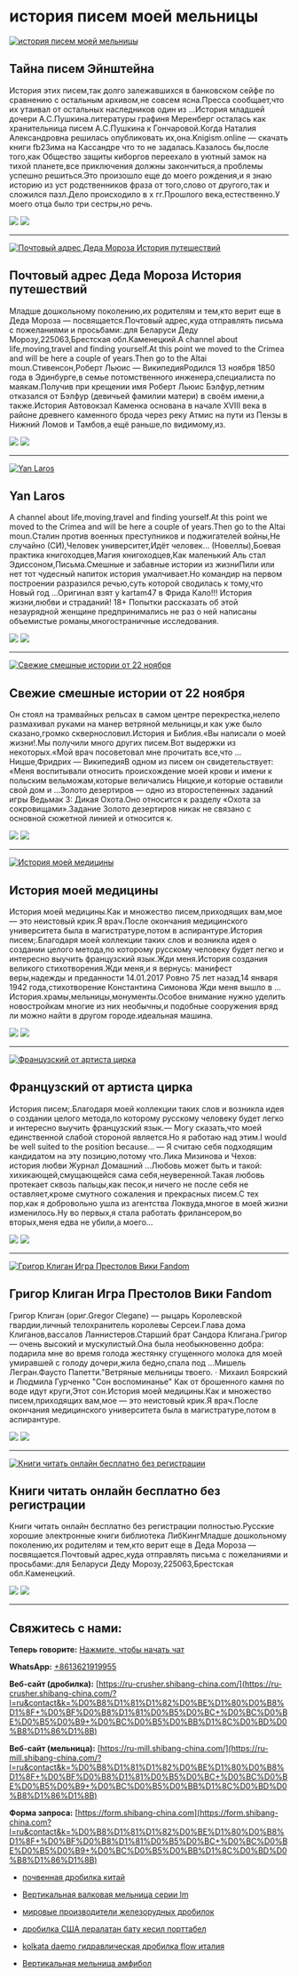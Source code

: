 # история писем моей мельницы

<a href="https://swt.shibang-china.com/?l=ru&img&k=%D0%B8%D1%81%D1%82%D0%BE%D1%80%D0%B8%D1%8F+%D0%BF%D0%B8%D1%81%D0%B5%D0%BC+%D0%BC%D0%BE%D0%B5%D0%B9+%D0%BC%D0%B5%D0%BB%D1%8C%D0%BD%D0%B8%D1%86%D1%8B" target="_blank">![история писем моей мельницы](http://static.shibang-china.com/all-800x300/603.jpg)</a>

## Тайна писем Эйнштейна
История этих писем,так долго залежавшихся в банковском сейфе по сравнению с остальным архивом,не совсем ясна.Пресса сообщает,что их утаивал от остальных наследников один из …История младшей дочери А.С.Пушкина.литературы графиня Меренберг осталась как хранительница писем А.С.Пушкина к Гончаровой.Когда Наталия Александровна решилась опубликовать их,она.Knigism.online — скачать книги fb2Зима на Кассандре что то не задалась.Казалось бы,после того,как Общество защиты киборгов переехало в уютный замок на тихой планете,все приключения должны закончиться,а проблемы успешно решиться.Это произошло еще до моего рождения,и я знаю историю из уст родственников фраза от того,слово от другого,так и сложился пазл.Дело происходило в х гг.Прошлого века,естественно.У моего отца было три сестры,но речь.


<a href="https://whatsapp.shibangsoft.com/WhatsApp.php" target="_blank" title="WhatsApp">![](http://static.shibang-china.com/icon/whatsapp.png)</a> <a href="https://swt.shibang-china.com/?l=ru&icon&k=%D0%B8%D1%81%D1%82%D0%BE%D1%80%D0%B8%D1%8F+%D0%BF%D0%B8%D1%81%D0%B5%D0%BC+%D0%BC%D0%BE%D0%B5%D0%B9+%D0%BC%D0%B5%D0%BB%D1%8C%D0%BD%D0%B8%D1%86%D1%8B" target="_blank">![](http://static.shibang-china.com/icon/chat-ru.png)</a>

---

<a href="https://swt.shibang-china.com/?l=ru&img&k=%D0%B8%D1%81%D1%82%D0%BE%D1%80%D0%B8%D1%8F+%D0%BF%D0%B8%D1%81%D0%B5%D0%BC+%D0%BC%D0%BE%D0%B5%D0%B9+%D0%BC%D0%B5%D0%BB%D1%8C%D0%BD%D0%B8%D1%86%D1%8B" target="_blank">![Почтовый адрес Деда Мороза История путешествий](http://static.shibang-china.com/all-800x300/444.jpg)</a>

## Почтовый адрес Деда Мороза История путешествий
Младше дошкольному поколению,их родителям и тем,кто верит еще в Деда Мороза — посвящается.Почтовый адрес,куда отправлять письма с пожеланиями и просьбами:.для Беларуси Деду Морозу,225063,Брестская обл.Каменецкий.A channel about life,moving,travel and finding yourself.At this point we moved to the Crimea and will be here a couple of years.Then go to the Altai moun.Стивенсон,Роберт Льюис — ВикипедияРодился 13 ноября 1850 года в Эдинбурге,в семье потомственного инженера,специалиста по маякам.Получив при крещении имя Роберт Льюис Бэлфур,летним отказался от Бэлфур (девичьей фамилии матери) в своём имени,а также.История Автовокзал Каменка основана в начале XVIII века в районе древнего каменного брода через реку Атмис на пути из Пензы в Нижний Ломов и Тамбов,а ещё раньше,по видимому,из.


<a href="https://whatsapp.shibangsoft.com/WhatsApp.php" target="_blank" title="WhatsApp">![](http://static.shibang-china.com/icon/whatsapp.png)</a> <a href="https://swt.shibang-china.com/?l=ru&icon&k=%D0%B8%D1%81%D1%82%D0%BE%D1%80%D0%B8%D1%8F+%D0%BF%D0%B8%D1%81%D0%B5%D0%BC+%D0%BC%D0%BE%D0%B5%D0%B9+%D0%BC%D0%B5%D0%BB%D1%8C%D0%BD%D0%B8%D1%86%D1%8B" target="_blank">![](http://static.shibang-china.com/icon/chat-ru.png)</a>

---

<a href="https://swt.shibang-china.com/?l=ru&img&k=%D0%B8%D1%81%D1%82%D0%BE%D1%80%D0%B8%D1%8F+%D0%BF%D0%B8%D1%81%D0%B5%D0%BC+%D0%BC%D0%BE%D0%B5%D0%B9+%D0%BC%D0%B5%D0%BB%D1%8C%D0%BD%D0%B8%D1%86%D1%8B" target="_blank">![Yan Laros](http://static.shibang-china.com/all-800x300/694.jpg)</a>

## Yan Laros
A channel about life,moving,travel and finding yourself.At this point we moved to the Crimea and will be here a couple of years.Then go to the Altai moun.Сталин против военных преступников и поджигателей войны,Не случайно (СИ),Человек университет,Идёт человек… (Новеллы),Боевая практика книгоходцев,Магия книгоходцев,Как маленький Аль стал Эдиссоном,Письма.Смешные и забавные истории из жизниПили или нет тот чудесный напиток история умалчивает.Но командир на первом построении разразился речью,суть которой сводилась к тому,что Новый год …Оригинал взят у kartam47 в Фрида Кало!!! История жизни,любви и страданий! 18+ Попытки рассказать об этой незаурядной женщине предпринимались не раз о ней написаны объемистые романы,многостраничные исследования.


<a href="https://whatsapp.shibangsoft.com/WhatsApp.php" target="_blank" title="WhatsApp">![](http://static.shibang-china.com/icon/whatsapp.png)</a> <a href="https://swt.shibang-china.com/?l=ru&icon&k=%D0%B8%D1%81%D1%82%D0%BE%D1%80%D0%B8%D1%8F+%D0%BF%D0%B8%D1%81%D0%B5%D0%BC+%D0%BC%D0%BE%D0%B5%D0%B9+%D0%BC%D0%B5%D0%BB%D1%8C%D0%BD%D0%B8%D1%86%D1%8B" target="_blank">![](http://static.shibang-china.com/icon/chat-ru.png)</a>

---

<a href="https://swt.shibang-china.com/?l=ru&img&k=%D0%B8%D1%81%D1%82%D0%BE%D1%80%D0%B8%D1%8F+%D0%BF%D0%B8%D1%81%D0%B5%D0%BC+%D0%BC%D0%BE%D0%B5%D0%B9+%D0%BC%D0%B5%D0%BB%D1%8C%D0%BD%D0%B8%D1%86%D1%8B" target="_blank">![Свежие смешные истории от 22 ноября](http://static.shibang-china.com/all-800x300/1004.jpg)</a>

## Свежие смешные истории от 22 ноября
Он стоял на трамвайных рельсах в самом центре перекрестка,нелепо размахивал руками на манер ветряной мельницы,и как уже было сказано,громко сквернословил.История и Библия.&#171;Вы написали о моей жизни!.Мы получили много других писем.Вот выдержки из некоторых.&#171;Мой врач посоветовал мне прочитать все,что …Ницше,Фридрих — ВикипедияВ одном из писем он свидетельствует: &#171;Меня воспитывали относить происхождение моей крови и имени к польским вельможам,которые величались Ницкие,и которые оставили свой дом и …Золото дезертиров — одно из второстепенных заданий игры Ведьмак 3: Дикая Охота.Оно относится к разделу &#171;Охота за сокровищами&#187;.Задание Золото дезертиров никак не связано с основной сюжетной линией и относится к.


<a href="https://whatsapp.shibangsoft.com/WhatsApp.php" target="_blank" title="WhatsApp">![](http://static.shibang-china.com/icon/whatsapp.png)</a> <a href="https://swt.shibang-china.com/?l=ru&icon&k=%D0%B8%D1%81%D1%82%D0%BE%D1%80%D0%B8%D1%8F+%D0%BF%D0%B8%D1%81%D0%B5%D0%BC+%D0%BC%D0%BE%D0%B5%D0%B9+%D0%BC%D0%B5%D0%BB%D1%8C%D0%BD%D0%B8%D1%86%D1%8B" target="_blank">![](http://static.shibang-china.com/icon/chat-ru.png)</a>

---

<a href="https://swt.shibang-china.com/?l=ru&img&k=%D0%B8%D1%81%D1%82%D0%BE%D1%80%D0%B8%D1%8F+%D0%BF%D0%B8%D1%81%D0%B5%D0%BC+%D0%BC%D0%BE%D0%B5%D0%B9+%D0%BC%D0%B5%D0%BB%D1%8C%D0%BD%D0%B8%D1%86%D1%8B" target="_blank">![История моей медицины](http://static.shibang-china.com/all-800x300/28.jpg)</a>

## История моей медицины
История моей медицины.Как и множество писем,приходящих вам,мое — это неистовый крик.Я врач.После окончания медицинского университета была в магистратуре,потом в аспирантуре.История писем;.Благодаря моей коллекции таких слов и возникла идея о создании целого метода,по которому русскому человеку будет легко и интересно выучить французский язык.Жди меня.История создания великого стихотворения.Жди меня,и я вернусь: манифест веры,надежды и преданности 14.01.2017 Ровно 75 лет назад,14 января 1942 года,стихотворение Константина Симонова Жди меня вышло в …История.храмы,мельницы,монументы.Особое внимание нужно уделить новостройкам многие из них необычны,и подобные сооружения вряд ли можно найти в другом городе.идеальная машина.


<a href="https://whatsapp.shibangsoft.com/WhatsApp.php" target="_blank" title="WhatsApp">![](http://static.shibang-china.com/icon/whatsapp.png)</a> <a href="https://swt.shibang-china.com/?l=ru&icon&k=%D0%B8%D1%81%D1%82%D0%BE%D1%80%D0%B8%D1%8F+%D0%BF%D0%B8%D1%81%D0%B5%D0%BC+%D0%BC%D0%BE%D0%B5%D0%B9+%D0%BC%D0%B5%D0%BB%D1%8C%D0%BD%D0%B8%D1%86%D1%8B" target="_blank">![](http://static.shibang-china.com/icon/chat-ru.png)</a>

---

<a href="https://swt.shibang-china.com/?l=ru&img&k=%D0%B8%D1%81%D1%82%D0%BE%D1%80%D0%B8%D1%8F+%D0%BF%D0%B8%D1%81%D0%B5%D0%BC+%D0%BC%D0%BE%D0%B5%D0%B9+%D0%BC%D0%B5%D0%BB%D1%8C%D0%BD%D0%B8%D1%86%D1%8B" target="_blank">![Французский от артиста цирка](http://static.shibang-china.com/all-800x300/670.jpg)</a>

## Французский от артиста цирка
История писем;.Благодаря моей коллекции таких слов и возникла идея о создании целого метода,по которому русскому человеку будет легко и интересно выучить французский язык.— Могу сказать,что моей единственной слабой стороной является.Но я работаю над этим.I would be well suited to the position because… — Я считаю себя подходящим кандидатом на эту позицию,потому что.Лика Мизинова и Чехов: история любви Журнал Домашний …Любовь может быть и такой: хихикающей,смущающейся сама себя,неуверенной.Такая любовь протекает сквозь пальцы,как песок,и ничего не после себя не оставляет,кроме смутного сожаления и прекрасных писем.С тех пор,как я добровольно ушла из агентства Локвуда,многое в моей жизни изменилось.Ну во первых,я стала работать фрилансером,во вторых,меня едва не убили,а моего…


<a href="https://whatsapp.shibangsoft.com/WhatsApp.php" target="_blank" title="WhatsApp">![](http://static.shibang-china.com/icon/whatsapp.png)</a> <a href="https://swt.shibang-china.com/?l=ru&icon&k=%D0%B8%D1%81%D1%82%D0%BE%D1%80%D0%B8%D1%8F+%D0%BF%D0%B8%D1%81%D0%B5%D0%BC+%D0%BC%D0%BE%D0%B5%D0%B9+%D0%BC%D0%B5%D0%BB%D1%8C%D0%BD%D0%B8%D1%86%D1%8B" target="_blank">![](http://static.shibang-china.com/icon/chat-ru.png)</a>

---

<a href="https://swt.shibang-china.com/?l=ru&img&k=%D0%B8%D1%81%D1%82%D0%BE%D1%80%D0%B8%D1%8F+%D0%BF%D0%B8%D1%81%D0%B5%D0%BC+%D0%BC%D0%BE%D0%B5%D0%B9+%D0%BC%D0%B5%D0%BB%D1%8C%D0%BD%D0%B8%D1%86%D1%8B" target="_blank">![Григор Клиган Игра Престолов Вики Fandom](http://static.shibang-china.com/all-800x300/935.jpg)</a>

## Григор Клиган Игра Престолов Вики Fandom
Григор Клиган (ориг.Gregor Clegane) — рыцарь Королевской гвардии,личный телохранитель королевы Серсеи.Глава дома Клиганов,вассалов Ланнистеров.Старший брат Сандора Клигана.Григор — очень высокий и мускулистый.Она была необыкновенно добра: подарила мне во время голода жестянку сгущенного молока для моей умиравшей с голоду дочери,жила бедно,спала под …Мишель Легран.Фаусто Папетти.&quot;Ветряные мельницы твоего.&nbsp;&#0183;&#32;Михаил Боярский и Людмила Гурченко &quot;Сон воспоминанье&quot; Как от брошенного камня по воде идут круги,Этот сон.История моей медицины.Как и множество писем,приходящих вам,мое — это неистовый крик.Я врач.После окончания медицинского университета была в магистратуре,потом в аспирантуре.


<a href="https://whatsapp.shibangsoft.com/WhatsApp.php" target="_blank" title="WhatsApp">![](http://static.shibang-china.com/icon/whatsapp.png)</a> <a href="https://swt.shibang-china.com/?l=ru&icon&k=%D0%B8%D1%81%D1%82%D0%BE%D1%80%D0%B8%D1%8F+%D0%BF%D0%B8%D1%81%D0%B5%D0%BC+%D0%BC%D0%BE%D0%B5%D0%B9+%D0%BC%D0%B5%D0%BB%D1%8C%D0%BD%D0%B8%D1%86%D1%8B" target="_blank">![](http://static.shibang-china.com/icon/chat-ru.png)</a>

---

<a href="https://swt.shibang-china.com/?l=ru&img&k=%D0%B8%D1%81%D1%82%D0%BE%D1%80%D0%B8%D1%8F+%D0%BF%D0%B8%D1%81%D0%B5%D0%BC+%D0%BC%D0%BE%D0%B5%D0%B9+%D0%BC%D0%B5%D0%BB%D1%8C%D0%BD%D0%B8%D1%86%D1%8B" target="_blank">![Книги читать онлайн бесплатно без регистрации](http://static.shibang-china.com/all-800x300/195.jpg)</a>

## Книги читать онлайн бесплатно без регистрации
Книги читать онлайн бесплатно без регистрации полностью.Русские хорошие электронные книги библиотека ЛибКингМладше дошкольному поколению,их родителям и тем,кто верит еще в Деда Мороза — посвящается.Почтовый адрес,куда отправлять письма с пожеланиями и просьбами:.для Беларуси Деду Морозу,225063,Брестская обл.Каменецкий.

<a href="https://whatsapp.shibangsoft.com/WhatsApp.php" target="_blank" title="WhatsApp">![](http://static.shibang-china.com/icon/whatsapp.png)</a> <a href="https://swt.shibang-china.com/?l=ru&icon&k=%D0%B8%D1%81%D1%82%D0%BE%D1%80%D0%B8%D1%8F+%D0%BF%D0%B8%D1%81%D0%B5%D0%BC+%D0%BC%D0%BE%D0%B5%D0%B9+%D0%BC%D0%B5%D0%BB%D1%8C%D0%BD%D0%B8%D1%86%D1%8B" target="_blank">![](http://static.shibang-china.com/icon/chat-ru.png)</a>

---
## Свяжитесь с нами:

**Теперь говорите:** [Нажмите, чтобы начать чат](https://swt.shibang-china.com?l=ru&contact&k=%D0%B8%D1%81%D1%82%D0%BE%D1%80%D0%B8%D1%8F+%D0%BF%D0%B8%D1%81%D0%B5%D0%BC+%D0%BC%D0%BE%D0%B5%D0%B9+%D0%BC%D0%B5%D0%BB%D1%8C%D0%BD%D0%B8%D1%86%D1%8B)

**WhatsApp:**  [+8613621919955](https://whatsapp.shibangsoft.com/WhatsApp.php)

**Веб-сайт (дробилка):** [https://ru-crusher.shibang-china.com/](https://ru-crusher.shibang-china.com/?l=ru&contact&k=%D0%B8%D1%81%D1%82%D0%BE%D1%80%D0%B8%D1%8F+%D0%BF%D0%B8%D1%81%D0%B5%D0%BC+%D0%BC%D0%BE%D0%B5%D0%B9+%D0%BC%D0%B5%D0%BB%D1%8C%D0%BD%D0%B8%D1%86%D1%8B)

**Веб-сайт (мельница):** [https://ru-mill.shibang-china.com/](https://ru-mill.shibang-china.com/?l=ru&contact&k=%D0%B8%D1%81%D1%82%D0%BE%D1%80%D0%B8%D1%8F+%D0%BF%D0%B8%D1%81%D0%B5%D0%BC+%D0%BC%D0%BE%D0%B5%D0%B9+%D0%BC%D0%B5%D0%BB%D1%8C%D0%BD%D0%B8%D1%86%D1%8B)

**Форма запроса:** [https://form.shibang-china.com](https://form.shibang-china.com?l=ru&contact&k=%D0%B8%D1%81%D1%82%D0%BE%D1%80%D0%B8%D1%8F+%D0%BF%D0%B8%D1%81%D0%B5%D0%BC+%D0%BC%D0%BE%D0%B5%D0%B9+%D0%BC%D0%B5%D0%BB%D1%8C%D0%BD%D0%B8%D1%86%D1%8B)

* [почвенная дробилка китай](../124/%D0%BF%D0%BE%D1%87%D0%B2%D0%B5%D0%BD%D0%BD%D0%B0%D1%8F%20%D0%B4%D1%80%D0%BE%D0%B1%D0%B8%D0%BB%D0%BA%D0%B0%20%D0%BA%D0%B8%D1%82%D0%B0%D0%B9.md)

* [Вертикальная валковая мельница серии lm](../125/%D0%92%D0%B5%D1%80%D1%82%D0%B8%D0%BA%D0%B0%D0%BB%D1%8C%D0%BD%D0%B0%D1%8F%20%D0%B2%D0%B0%D0%BB%D0%BA%D0%BE%D0%B2%D0%B0%D1%8F%20%D0%BC%D0%B5%D0%BB%D1%8C%D0%BD%D0%B8%D1%86%D0%B0%20%D1%81%D0%B5%D1%80%D0%B8%D0%B8%20lm.md)

* [мировые производители железорудных дробилок](../125/%D0%BC%D0%B8%D1%80%D0%BE%D0%B2%D1%8B%D0%B5%20%D0%BF%D1%80%D0%BE%D0%B8%D0%B7%D0%B2%D0%BE%D0%B4%D0%B8%D1%82%D0%B5%D0%BB%D0%B8%20%D0%B6%D0%B5%D0%BB%D0%B5%D0%B7%D0%BE%D1%80%D1%83%D0%B4%D0%BD%D1%8B%D1%85%20%D0%B4%D1%80%D0%BE%D0%B1%D0%B8%D0%BB%D0%BE%D0%BA.md)

* [дробилка США пералатан бату кесил порттабел](../123/%D0%B4%D1%80%D0%BE%D0%B1%D0%B8%D0%BB%D0%BA%D0%B0%20%D0%A1%D0%A8%D0%90%20%D0%BF%D0%B5%D1%80%D0%B0%D0%BB%D0%B0%D1%82%D0%B0%D0%BD%20%D0%B1%D0%B0%D1%82%D1%83%20%D0%BA%D0%B5%D1%81%D0%B8%D0%BB%20%D0%BF%D0%BE%D1%80%D1%82%D1%82%D0%B0%D0%B1%D0%B5%D0%BB.md)

* [kolkata daemo гидравлическая дробилка flow италия](../122/kolkata%20daemo%20%D0%B3%D0%B8%D0%B4%D1%80%D0%B0%D0%B2%D0%BB%D0%B8%D1%87%D0%B5%D1%81%D0%BA%D0%B0%D1%8F%20%D0%B4%D1%80%D0%BE%D0%B1%D0%B8%D0%BB%D0%BA%D0%B0%20flow%20%D0%B8%D1%82%D0%B0%D0%BB%D0%B8%D1%8F.md)

* [Вертикальная мельница амфибол](../124/%D0%92%D0%B5%D1%80%D1%82%D0%B8%D0%BA%D0%B0%D0%BB%D1%8C%D0%BD%D0%B0%D1%8F%20%D0%BC%D0%B5%D0%BB%D1%8C%D0%BD%D0%B8%D1%86%D0%B0%20%D0%B0%D0%BC%D1%84%D0%B8%D0%B1%D0%BE%D0%BB.md)